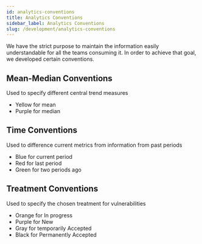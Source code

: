 ```yaml
---
id: analytics-conventions
title: Analytics Conventions
sidebar_label: Analytics Conventions
slug: /development/analytics-conventions
---
```


We have the strict purpose
to maintain the information
easily understandable for
all the teams consuming  it.
In order to achieve that goal,
we developed certain conventions.

## Mean-Median Conventions

Used to specify different
central trend measures

- Yellow for mean
- Purple for median

## Time Conventions

Used to difference current metrics
from information from past periods

- Blue for current period
- Red for last period
- Green for two periods ago

## Treatment Conventions

Used to specify
the chosen treatment
for vulnerabilities

- Orange for In progress
- Purple for New
- Gray for temporarily Accepted
- Black for Permanently Accepted
